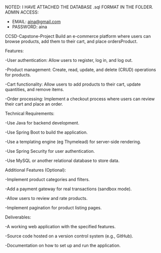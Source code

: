 NOTED: I HAVE ATTACHED THE DATABASE .sql FORMAT IN THE FOLDER.
ADMIN ACCESS: 
  - EMAIL: aina@gmail.com
  - PASSWORD: aina

CCSD-Capstone-Project
  Build an e-commerce platform where users can browse products, add them to their cart, and place ordersProduct.

Features:

-User authentication: Allow users to register, log in, and log out.

-Product management: Create, read, update, and delete (CRUD) operations for products.

-Cart functionality: Allow users to add products to their cart, update quantities, and remove items.

-Order processing: Implement a checkout process where users can review their cart and place an order.

Technical Requirements:

-Use Java for backend development.

-Use Spring Boot to build the application.

-Use a templating engine (eg Thymelead) for server-side rendering.

-Use Spring Security for user authentication.

-Use MySQL or another relational database to store data.

Additional Features (Optional):

-Implement product categories and filters.

-Add a payment gateway for real transactions (sandbox mode).

-Allow users to review and rate products.

-Implement pagination for product listing pages.

Deliverables:

-A working web application with the specified features.

-Source code hosted on a version control system (e.g., GitHub).

-Documentation on how to set up and run the application.
